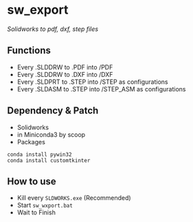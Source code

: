 # sw_export

_Solidworks to pdf, dxf, step files_

## Functions
* Every .SLDDRW to .PDF into /PDF
* Every .SLDDRW to .DXF into /DXF
* Every .SLDPRT to .STEP into /STEP as configurations
* Every .SLDASM to .STEP into /STEP_ASM as configurations

## Dependency & Patch
* Solidworks
* in Miniconda3 by scoop
* Packages
```
conda install pywin32
conda install customtkinter
```

## How to use
* Kill every `SLDWORKS.exe` (Recommended)
* Start `sw_wxport.bat`
* Wait to Finish
